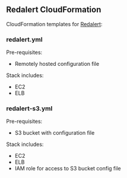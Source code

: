 ## Redalert CloudFormation

CloudFormation templates for [Redalert](https://github.com/jonog/redalert):

### redalert.yml

Pre-requisites:
* Remotely hosted configuration file

Stack includes:
* EC2
* ELB

### redalert-s3.yml

Pre-requisites:
* S3 bucket with configuration file

Stack includes:
* EC2
* ELB
* IAM role for access to S3 bucket config file
